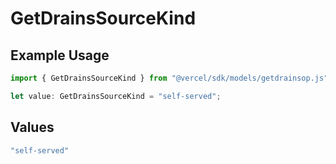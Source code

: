 # GetDrainsSourceKind

## Example Usage

```typescript
import { GetDrainsSourceKind } from "@vercel/sdk/models/getdrainsop.js";

let value: GetDrainsSourceKind = "self-served";
```

## Values

```typescript
"self-served"
```